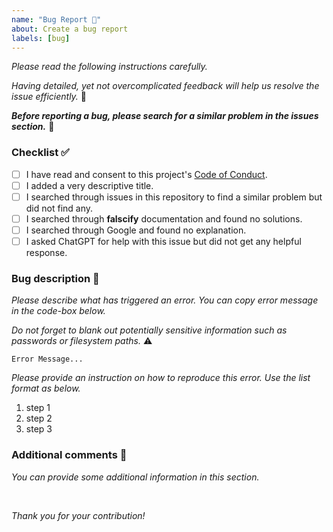 ```yaml
---
name: "Bug Report 🐛"
about: Create a bug report
labels: [bug]
---
```

*Please read the following instructions carefully.*

*Having detailed, yet not overcomplicated feedback will help us resolve the issue efficiently.* 🚒

***Before reporting a bug, please search for a similar problem in the issues section.*** 👀️

### Checklist ✅

- [ ] I have read and consent to this project's [Code of Conduct](https://github.com/f1lem0n/falscify/blob/main/CODE_OF_CONDUCT.md).
- [ ] I added a very descriptive title.
- [ ] I searched through issues in this repository to find a similar problem but did not find any.
- [ ] I searched through **falscify** documentation and found no solutions.
- [ ] I searched through Google and found no explanation.
- [ ] I asked ChatGPT for help with this issue but did not get any helpful response.

### Bug description 📖

*Please describe what has triggered an error. You can copy error message in the code-box below.*

*Do not forget to blank out potentially sensitive information such as passwords or filesystem paths.* ⚠️

```
Error Message...
```

*Please provide an instruction on how to reproduce this error. Use the list format as below.*

1. step 1
2. step 2
3. step 3

### Additional comments 💬

*You can provide some additional information in this section.*

<br>

*Thank you for your contribution!*
